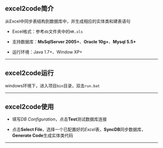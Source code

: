 ## excel2code简介
从Excel中同步表结构到数据库中，并生成相应的实体类和建表语句

- Excel格式：参考`db`文件夹中的`HR.xls`<br>

- 支持数据库：**MsSqlServer 2005+**、**Oracle 10g+**、**Mysql 5.5+**<br>

- 运行环境：Java 1.7+、Window XP+<br>

----------

## excel2code运行

windows环境下，进入项目`bin`目录，双击`run.bat`

----------

## excel2code使用

- 填写*DB Configuration*，点击**Test**测试数据库连接

- 点击**Select File**，选择一个已配置好的*Excel*表，**SyncDB**同步数据库，**Generate Code**生成实体类代码

----------
